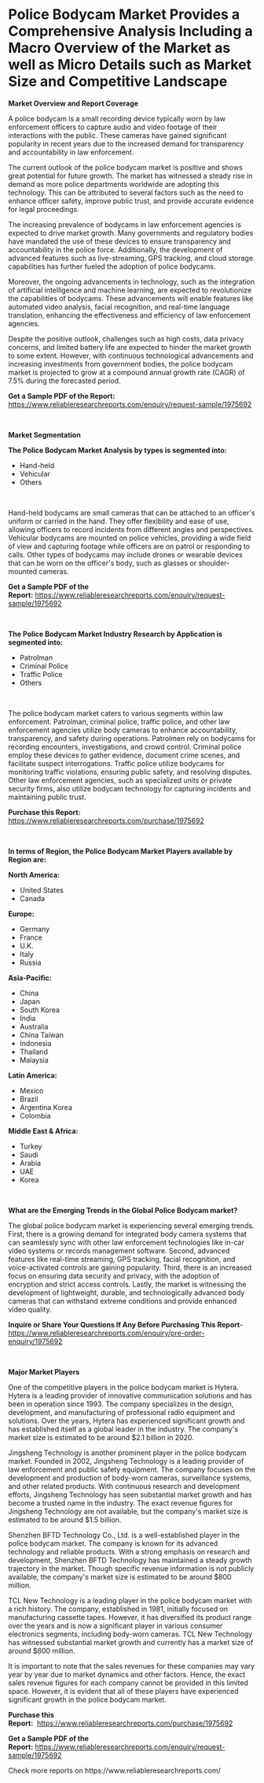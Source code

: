<p><h1>Police Bodycam Market Provides a Comprehensive Analysis Including a Macro Overview of the Market as well as Micro Details such as Market Size and Competitive Landscape</h1></p><p><strong>Market Overview and Report Coverage</strong></p>
<p><p>A police bodycam is a small recording device typically worn by law enforcement officers to capture audio and video footage of their interactions with the public. These cameras have gained significant popularity in recent years due to the increased demand for transparency and accountability in law enforcement.</p><p>The current outlook of the police bodycam market is positive and shows great potential for future growth. The market has witnessed a steady rise in demand as more police departments worldwide are adopting this technology. This can be attributed to several factors such as the need to enhance officer safety, improve public trust, and provide accurate evidence for legal proceedings.</p><p>The increasing prevalence of bodycams in law enforcement agencies is expected to drive market growth. Many governments and regulatory bodies have mandated the use of these devices to ensure transparency and accountability in the police force. Additionally, the development of advanced features such as live-streaming, GPS tracking, and cloud storage capabilities has further fueled the adoption of police bodycams.</p><p>Moreover, the ongoing advancements in technology, such as the integration of artificial intelligence and machine learning, are expected to revolutionize the capabilities of bodycams. These advancements will enable features like automated video analysis, facial recognition, and real-time language translation, enhancing the effectiveness and efficiency of law enforcement agencies.</p><p>Despite the positive outlook, challenges such as high costs, data privacy concerns, and limited battery life are expected to hinder the market growth to some extent. However, with continuous technological advancements and increasing investments from government bodies, the police bodycam market is projected to grow at a compound annual growth rate (CAGR) of 7.5% during the forecasted period.</p></p>
<p><strong>Get a Sample PDF of the Report:</strong> <a href="https://www.reliableresearchreports.com/enquiry/request-sample/1975692">https://www.reliableresearchreports.com/enquiry/request-sample/1975692</a></p>
<p>&nbsp;</p>
<p><strong>Market Segmentation</strong></p>
<p><strong>The Police Bodycam Market Analysis by types is segmented into:</strong></p>
<p><ul><li>Hand-held</li><li>Vehicular</li><li>Others</li></ul></p>
<p>&nbsp;</p>
<p><p>Hand-held bodycams are small cameras that can be attached to an officer's uniform or carried in the hand. They offer flexibility and ease of use, allowing officers to record incidents from different angles and perspectives. Vehicular bodycams are mounted on police vehicles, providing a wide field of view and capturing footage while officers are on patrol or responding to calls. Other types of bodycams may include drones or wearable devices that can be worn on the officer's body, such as glasses or shoulder-mounted cameras.</p></p>
<p><strong>Get a Sample PDF of the Report:</strong>&nbsp;<a href="https://www.reliableresearchreports.com/enquiry/request-sample/1975692">https://www.reliableresearchreports.com/enquiry/request-sample/1975692</a></p>
<p>&nbsp;</p>
<p><strong>The Police Bodycam Market Industry Research by Application is segmented into:</strong></p>
<p><ul><li>Patrolman</li><li>Criminal Police</li><li>Traffic Police</li><li>Others</li></ul></p>
<p>&nbsp;</p>
<p><p>The police bodycam market caters to various segments within law enforcement. Patrolman, criminal police, traffic police, and other law enforcement agencies utilize body cameras to enhance accountability, transparency, and safety during operations. Patrolmen rely on bodycams for recording encounters, investigations, and crowd control. Criminal police employ these devices to gather evidence, document crime scenes, and facilitate suspect interrogations. Traffic police utilize bodycams for monitoring traffic violations, ensuring public safety, and resolving disputes. Other law enforcement agencies, such as specialized units or private security firms, also utilize bodycam technology for capturing incidents and maintaining public trust.</p></p>
<p><strong>Purchase this Report:</strong>&nbsp; <a href="https://www.reliableresearchreports.com/purchase/1975692">https://www.reliableresearchreports.com/purchase/1975692</a></p>
<p>&nbsp;</p>
<p><strong>In terms of Region, the Police Bodycam Market Players available by Region are:</strong></p>
<p>
    <p> <strong> North America: </strong>
        <ul>
            <li>United States</li>
            <li>Canada</li>
        </ul>
        </p> 
    <p> <strong> Europe: </strong>
        <ul>
            <li>Germany</li>
            <li>France</li>
            <li>U.K.</li>
            <li>Italy</li>
            <li>Russia</li>
        </ul>
        </p> 
    <p> <strong> Asia-Pacific: </strong>
        <ul>
            <li>China</li>
            <li>Japan</li>
            <li>South Korea</li>
            <li>India</li>
            <li>Australia</li>
            <li>China Taiwan</li>
            <li>Indonesia</li>
            <li>Thailand</li>
            <li>Malaysia</li>
        </ul>
        </p> 
    <p> <strong> Latin America: </strong>
        <ul>
            <li>Mexico</li>
            <li>Brazil</li>
            <li>Argentina Korea</li>
            <li>Colombia</li>
        </ul>
        </p> 
    <p> <strong> Middle East & Africa: </strong>
        <ul>
            <li>Turkey</li>
            <li>Saudi</li>
            <li>Arabia</li>
            <li>UAE</li>
            <li>Korea</li>
        </ul>
    </p>
    </p>
<p>&nbsp;</p>
<p><strong>What are the Emerging Trends in the Global Police Bodycam market?</strong></p>
<p><p>The global police bodycam market is experiencing several emerging trends. First, there is a growing demand for integrated body camera systems that can seamlessly sync with other law enforcement technologies like in-car video systems or records management software. Second, advanced features like real-time streaming, GPS tracking, facial recognition, and voice-activated controls are gaining popularity. Third, there is an increased focus on ensuring data security and privacy, with the adoption of encryption and strict access controls. Lastly, the market is witnessing the development of lightweight, durable, and technologically advanced body cameras that can withstand extreme conditions and provide enhanced video quality.</p></p>
<p><strong>Inquire or Share Your Questions If Any Before Purchasing This Report</strong>- <a href="https://www.reliableresearchreports.com/enquiry/pre-order-enquiry/1975692">https://www.reliableresearchreports.com/enquiry/pre-order-enquiry/1975692</a></p>
<p>&nbsp;</p>
<p><strong>Major Market Players</strong></p>
<p><p>One of the competitive players in the police bodycam market is Hytera. Hytera is a leading provider of innovative communication solutions and has been in operation since 1993. The company specializes in the design, development, and manufacturing of professional radio equipment and solutions. Over the years, Hytera has experienced significant growth and has established itself as a global leader in the industry. The company's market size is estimated to be around $2.1 billion in 2020.</p><p>Jingsheng Technology is another prominent player in the police bodycam market. Founded in 2002, Jingsheng Technology is a leading provider of law enforcement and public safety equipment. The company focuses on the development and production of body-worn cameras, surveillance systems, and other related products. With continuous research and development efforts, Jingsheng Technology has seen substantial market growth and has become a trusted name in the industry. The exact revenue figures for Jingsheng Technology are not available, but the company's market size is estimated to be around $1.5 billion.</p><p>Shenzhen BFTD Technology Co., Ltd. is a well-established player in the police bodycam market. The company is known for its advanced technology and reliable products. With a strong emphasis on research and development, Shenzhen BFTD Technology has maintained a steady growth trajectory in the market. Though specific revenue information is not publicly available, the company's market size is estimated to be around $800 million.</p><p>TCL New Technology is a leading player in the police bodycam market with a rich history. The company, established in 1981, initially focused on manufacturing cassette tapes. However, it has diversified its product range over the years and is now a significant player in various consumer electronics segments, including body-worn cameras. TCL New Technology has witnessed substantial market growth and currently has a market size of around $600 million.</p><p>It is important to note that the sales revenues for these companies may vary year by year due to market dynamics and other factors. Hence, the exact sales revenue figures for each company cannot be provided in this limited space. However, it is evident that all of these players have experienced significant growth in the police bodycam market.</p></p>
<p><strong>Purchase this Report:</strong>&nbsp;&nbsp;<a href="https://www.reliableresearchreports.com/purchase/1975692">https://www.reliableresearchreports.com/purchase/1975692</a></p>
<p></p>
<p><strong>Get a Sample PDF of the Report:</strong>&nbsp;<a href="https://www.reliableresearchreports.com/enquiry/request-sample/1975692">https://www.reliableresearchreports.com/enquiry/request-sample/1975692</a></p>
<p>Check more reports on https://www.reliableresearchreports.com/</p>
